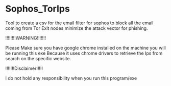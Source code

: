 # Sophos_TorIps
Tool to create a csv for the email filter for sophos to block all the email coming from Tor Exit nodes minimize the attack vector for phishing.


!!!!!!!!WARNING!!!!!!!

Please Make sure you have google chrome installed on the machine you will be running this exe 
Because it uses chrome drivers to retrieve the Ips from search on the specific website.



!!!!!!!Disclaimer!!!!!

I do not hold any responsibility when you run this program/exe

